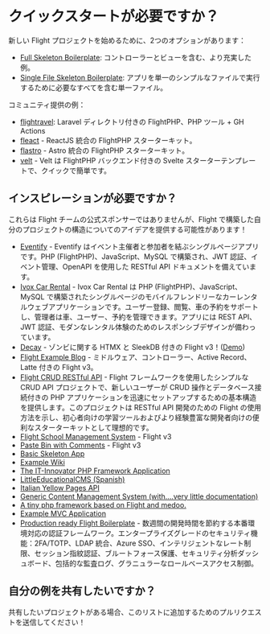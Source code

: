 # クイックスタートが必要ですか？

新しい Flight プロジェクトを始めるために、2つのオプションがあります：

- [Full Skeleton Boilerplate](https://github.com/flightphp/skeleton): コントローラーとビューを含む、より充実した例。
- [Single File Skeleton Boilerplate](https://github.com/flightphp/skeleton-simple): アプリを単一のシンプルなファイルで実行するために必要なすべてを含む単一ファイル。

コミュニティ提供の例：

- [flightravel](https://github.com/fadrian06-templates/flighravel): Laravel ディレクトリ付きの FlightPHP、PHP ツール + GH Actions
- [fleact](https://github.com/flightphp/fleact) - ReactJS 統合の FlightPHP スターターキット。
- [flastro](https://github.com/flightphp/flastro) - Astro 統合の FlightPHP スターターキット。
- [velt](https://github.com/flightphp/velt) - Velt は FlightPHP バックエンド付きの Svelte スターターテンプレートで、クイックで簡単です。

## インスピレーションが必要ですか？

これらは Flight チームの公式スポンサーではありませんが、Flight で構築した自分のプロジェクトの構造についてのアイデアを提供する可能性があります！

- [Eventify](https://github.com/ilhanklisura/eventify) - Eventify はイベント主催者と参加者を結ぶシングルページアプリです。PHP (FlightPHP)、JavaScript、MySQL で構築され、JWT 認証、イベント管理、OpenAPI を使用した RESTful API ドキュメントを備えています。
- [Ivox Car Rental](https://github.com/najtms/introductionToWeb) - Ivox Car Rental は PHP (FlightPHP)、JavaScript、MySQL で構築されたシングルページのモバイルフレンドリーなカーレンタルウェブアプリケーションです。ユーザー登録、閲覧、車の予約をサポートし、管理者は車、ユーザー、予約を管理できます。アプリには REST API、JWT 認証、モダンなレンタル体験のためのレスポンシブデザインが備わっています。
- [Decay](https://github.com/boxybird/decay) - ゾンビに関する HTMX と SleekDB 付きの Flight v3！([Demo](https://decay.andrewrhyand.com))
- [Flight Example Blog](https://github.com/n0nag0n/flightphp-blog) - ミドルウェア、コントローラー、Active Record、Latte 付きの Flight v3。
- [Flight CRUD RESTful API](https://github.com/soheilkhaledabdi/php-crud-api-flight) - Flight フレームワークを使用したシンプルな CRUD API プロジェクトで、新しいユーザーが CRUD 操作とデータベース接続付きの PHP アプリケーションを迅速にセットアップするための基本構造を提供します。このプロジェクトは RESTful API 開発のための Flight の使用方法を示し、初心者向けの学習ツールおよびより経験豊富な開発者向けの便利なスターターキットとして理想的です。
- [Flight School Management System](https://github.com/krmu/FlightPHP_School) - Flight v3
- [Paste Bin with Comments](https://github.com/n0nag0n/commie2) - Flight v3
- [Basic Skeleton App](https://github.com/markhughes/flight-skeleton)
- [Example Wiki](https://github.com/Skayo/FlightWiki)
- [The IT-Innovator PHP Framework Application](https://github.com/itinnovator/myphp-app)
- [LittleEducationalCMS (Spanish)](https://github.com/casgin/LittleEducationalCMS)
- [Italian Yellow Pages API](https://github.com/chiccomagnus/PGAPI)
- [Generic Content Management System (with....very little documentation)](https://github.com/recepuncu/cms)
- [A tiny php framework based on Flight and medoo.](https://github.com/ycrao/tinyme)
- [Example MVC Application](https://github.com/paddypei/Flight-MVC)
- [Production ready Flight Boilerplate](https://github.com/madcoda9000/SecStore) - 数週間の開発時間を節約する本番環境対応の認証フレームワーク。エンタープライズグレードのセキュリティ機能：2FA/TOTP、LDAP 統合、Azure SSO、インテリジェントなレート制限、セッション指紋認証、ブルートフォース保護、セキュリティ分析ダッシュボード、包括的な監査ログ、グラニュラーなロールベースアクセス制御。

## 自分の例を共有したいですか？

共有したいプロジェクトがある場合、このリストに追加するためのプルリクエストを送信してください！